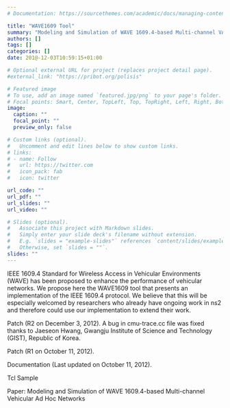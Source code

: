 ```yaml
---
# Documentation: https://sourcethemes.com/academic/docs/managing-content/

title: "WAVE1609 Tool"
summary: "Modeling and Simulation of WAVE 1609.4-based Multi-channel VANETs"
authors: []
tags: []
categories: []
date: 201@-12-03T10:59:15+01:00

# Optional external URL for project (replaces project detail page).
#external_link: "https://pribot.org/polisis"

# Featured image
# To use, add an image named `featured.jpg/png` to your page's folder.
# Focal points: Smart, Center, TopLeft, Top, TopRight, Left, Right, BottomLeft, Bottom, BottomRight.
image:
  caption: ""
  focal_point: ""
  preview_only: false

# Custom links (optional).
#   Uncomment and edit lines below to show custom links.
# links:
# - name: Follow
#   url: https://twitter.com
#   icon_pack: fab
#   icon: twitter

url_code: ""
url_pdf: ""
url_slides: ""
url_video: ""

# Slides (optional).
#   Associate this project with Markdown slides.
#   Simply enter your slide deck's filename without extension.
#   E.g. `slides = "example-slides"` references `content/slides/example-slides.md`.
#   Otherwise, set `slides = ""`.
slides: ""
---
```


IEEE 1609.4 Standard for Wireless Access in Vehicular Environments (WAVE) has been proposed to enhance the performance of vehicular networks. We propose here the WAVE1609 tool that presents an implementation of the IEEE 1609.4 protocol. We believe that this will be especially welcomed by researchers who already have ongoing work in ns2 and therefore could use our implementation to extend their work.

Patch (R2 on December 3, 2012). A bug in cmu-trace.cc file was fixed thanks to Jaeseon Hwang, Gwangju Institute of Science and Technology (GIST), Republic of Korea.

Patch (R1 on October 11, 2012).

Documentation (Last updated on October 11, 2012).

Tcl Sample

Paper:  Modeling and Simulation of WAVE 1609.4-based Multi-channel Vehicular Ad Hoc Networks
